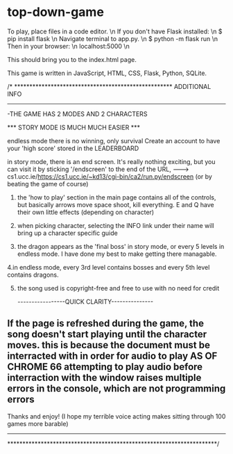 # top-down-game

To play, place files in a code editor. \n
If you don't have Flask installed: \n
$ pip install flask \n
Navigate terminal to app.py. \n
$ python -m flask run \n
Then in your browser: \n
localhost:5000 \n

This should bring you to the index.html page.

This game is written in JavaScript, HTML, CSS, Flask, Python, SQLite.

/* ****************************************************
        ADDITIONAL INFO
********************************************************
-THE GAME HAS 2 MODES AND 2 CHARACTERS

 *** STORY MODE IS MUCH MUCH EASIER ***

endless mode there is no winning, only survival
Create an account to have your 'high score' stored in the LEADERBOARD

in story mode, there is an end screen. It's really nothing exciting, but 
you can visit it by sticking '/endscreen' to the end of the URL,
---> cs1.ucc.ie/https://cs1.ucc.ie/~kd13/cgi-bin/ca2/run.py/endscreen
(or by beating the game of course)

1. the 'how to play' section in the main page contains all of the controls,
but basically arrows move space shoot, kill everything.
E and Q have their own little effects (depending on character)

2. when picking character, selecting the INFO link under their name will bring up 
a character specific guide

3. the dragon appears as the 'final boss' in story mode, 
or every 5 levels in endless mode.
I have done my best to make getting there managable.

4.in endless mode, every 3rd level contains bosses and every 5th level contains dragons.

5. the song used is copyright-free and free to use with no need for credit

      -----------------QUICK CLARITY---------------

If the page is refreshed during the game, the song doesn't start playing until the character moves.
this is because the document must be interracted with in order for audio to play AS OF CHROME 66
attempting to play audio before interraction with the window raises multiple errors in the console,
which are not programming errors
-----------------------------------------------------------------------------

Thanks and enjoy!
(I hope my terrible voice acting makes sitting through 100 games more barable)

*******************************************************************
*********************************************************************/
